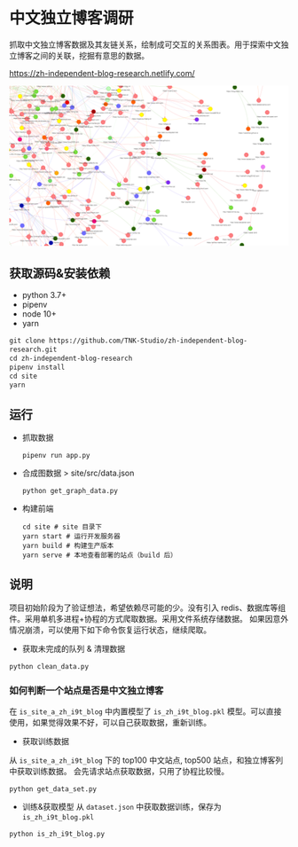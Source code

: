 # 中文独立博客调研

抓取中文独立博客数据及其友链关系，绘制成可交互的关系图表。用于探索中文独立博客之间的关联，挖掘有意思的数据。

https://zh-independent-blog-research.netlify.com/

![图的一部分](./assets/piece_of_graph.jpg)

## 获取源码&安装依赖


+ python 3.7+
+ pipenv
+ node 10+
+ yarn

```shell
git clone https://github.com/TNK-Studio/zh-independent-blog-research.git
cd zh-independent-blog-research
pipenv install
cd site
yarn
```

## 运行 

+ 抓取数据
    ```shell
    pipenv run app.py
    ```

+ 合成图数据 > site/src/data.json
    ```shell
    python get_graph_data.py
    ```

+ 构建前端

    ```
    cd site # site 目录下
    yarn start # 运行开发服务器
    yarn build # 构建生产版本
    yarn serve # 本地查看部署的站点（build 后）
    ```

## 说明

项目初始阶段为了验证想法，希望依赖尽可能的少。没有引入 redis、数据库等组件。采用单机多进程+协程的方式爬取数据。采用文件系统存储数据。
如果因意外情况崩溃，可以使用下如下命令恢复运行状态，继续爬取。

+ 获取未完成的队列 & 清理数据
```
python clean_data.py
```

### 如何判断一个站点是否是中文独立博客

在 `is_site_a_zh_i9t_blog` 中内置模型了 `is_zh_i9t_blog.pkl` 模型。可以直接使用，如果觉得效果不好，可以自己获取数据，重新训练。

+ 获取训练数据

从 `is_site_a_zh_i9t_blog` 下的  top100 中文站点, top500 站点，和独立博客列中获取训练数据。
会先请求站点获取数据，只用了协程比较慢。

```
python get_data_set.py
```

+ 训练&获取模型
从 `dataset.json` 中获取数据训练，保存为 `is_zh_i9t_blog.pkl`
```
python is_zh_i9t_blog.py
```
